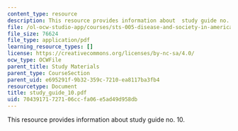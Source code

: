 ```yaml
---
content_type: resource
description: This resource provides information about  study guide no. 10.
file: /ol-ocw-studio-app/courses/sts-005-disease-and-society-in-america-fall-2005/70439171727106ccfa06e5ad49d958db_study_guide_10.pdf
file_size: 76624
file_type: application/pdf
learning_resource_types: []
license: https://creativecommons.org/licenses/by-nc-sa/4.0/
ocw_type: OCWFile
parent_title: Study Materials
parent_type: CourseSection
parent_uid: e695291f-9b32-359c-7210-ea8117ba3fb4
resourcetype: Document
title: study_guide_10.pdf
uid: 70439171-7271-06cc-fa06-e5ad49d958db
---
```

This resource provides information about  study guide no. 10.